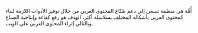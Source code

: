 أُمَّة هى منظمة تسعى إلي دعم صُنّاع المحتوى العربي من خلال توفير الأدوات اللازمة لبناء المحتوى العربي بأشكاله المختلف بسلاسلة أكثر، الهدف هو رفع كفاءة وإنتاجية الصناع وبالتالي إثراء المحتوى العربي على الويب.
